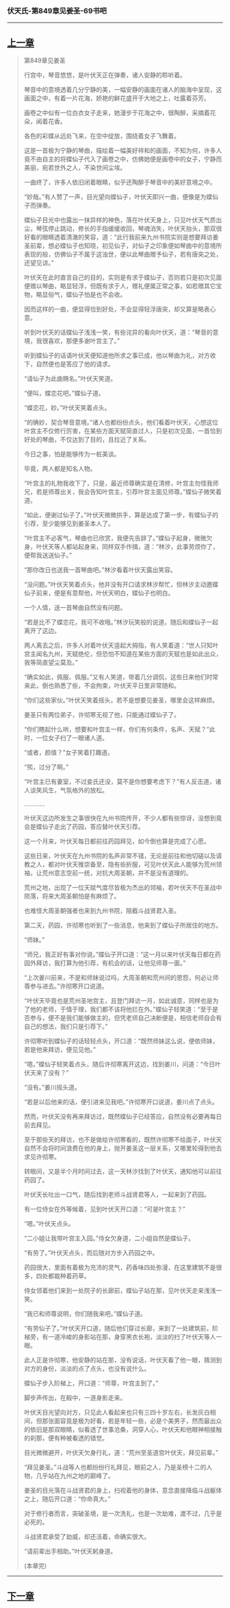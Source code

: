 ### 伏天氏-第849章见姜圣-69书吧

--------
[上一章](./81c5a29fd02412dcf31ada18143744f1.md)
--------


>
>
>
>第849章见姜圣
>
>行宫中，琴音悠悠，是叶伏天正在弹奏，诸人安静的聆听着。
>
>琴音中的意境透着几分宁静的美，一幅安静的画面在诸人的脑海中呈现，这画面之中，有着一片花海，娇艳的鲜花盛开于大地之上，吐露着芬芳。
>
>画卷之中似有一位白衣女子走来，她漫步于花海之中，很陶醉，采摘着花朵，闻着花香。
>
>各色的彩蝶从远处飞来，在空中绽放，围绕着女子飞舞着。
>
>这是一首极为宁静的琴曲，描绘着一幅美好祥和的画面，不知为何，许多人竟不由自主的将蝶仙子代入了画卷之中，仿佛她便是画卷中的女子，宁静而美丽，宛若世外之人，不染世间尘埃。
>
>一曲终了，许多人依旧闭着眼睛，似乎还陶醉于琴音中的美好意境之中。
>
>“妙哉。”有人赞了一声，目光望向蝶仙子，叶伏天即兴一曲，便像是为蝶仙子而弹奏。
>
>蝶仙子目光中也露出一抹异样的神色，落在叶伏天身上，只见叶伏天气质出尘，琴弦停止跳动，修长的手指缓缓收回，琴魂消失，叶伏天抬头，那双很好看的眼睛透着清澈的笑容，道：“此行我前来九州书院实则是想要拜访姜圣前辈，想必蝶仙子也知晓，初见仙子，对仙子之印象便如琴曲中的意境所表现的般，仿佛仙子不属于这浊世，便以此琴曲赠予仙子，若有唐突之处，还望见谅。”
>
>叶伏天在此时直言自己的目的，实则是有求于蝶仙子，否则若只是初次见面便赠以琴曲，略显轻浮，但既有求于人，赠礼便属正常之事，如若赠其它宝物，略显俗气，蝶仙子怕是也不会收。
>
>因而这样的一曲，便显得恰到好处，不会显得轻浮唐突，却又算是略表心意。
>
>听到叶伏天的话蝶仙子浅浅一笑，有些诧异的看向叶伏天，道：“琴音的意境，我很喜欢，那便多谢叶宫主了。”
>
>听到蝶仙子的话语叶伏天便知道他所求之事已成，他以琴曲为礼，对方收下，自然便也是答应了他的请求。
>
>“请仙子为此曲赐名。”叶伏天笑道。
>
>“便叫，蝶恋花吧。”蝶仙子道。
>
>“蝶恋花，妙。”叶伏天笑着点头。
>
>“的确妙，契合琴音意境。”诸人也都纷纷点头，他们看着叶伏天，心想这位叶宫主不仅修行厉害，在某些方面天赋简直过人，只是初次见面，一首恰到好处的琴曲，不仅达到了目的，且拉近了关系。
>
>今日之事，怕是能够传为一桩美谈。
>
>毕竟，两人都是知名人物。
>
>“叶宫主的礼物我收下了，只是，最近师尊确实是在清修，叶宫主勿怪我师兄，若是师尊出关，我会告知叶宫主，引荐叶宫主面见师尊。”蝶仙子微笑着道。
>
>“如此，便谢过仙子了。”叶伏天微微拱手，算是达成了第一步，有蝶仙子的引荐，至少能够见到姜圣本人了。
>
>“叶宫主不必客气，琴曲也已欣赏，我便先告辞了。”蝶仙子起身，微微欠身，叶伏天等人都站起身来，同样双手作揖，道：“林汐，此事劳烦你了，便帮我送送仙子。”
>
>“那你改日也送我一首琴曲吧。”林汐看着叶伏天露出笑容。
>
>“没问题。”叶伏天笑着点头，他并没有开口请求林汐帮忙，但林汐主动邀蝶仙子前来，便是有意帮他，叶伏天明白，蝶仙子也明白。
>
>一个人情，送一首琴曲自然没有问题。
>
>“若是比不了蝶恋花，我可不收哦。”林汐玩笑般的说道，随后和蝶仙子一起离开了这边。
>
>两人离去之后，许多人对着叶伏天竖起大拇指，有人笑着道：“世人只知叶宫主闻名九州，天赋绝伦，但恐怕不知道在某些方面的天赋也是如此出众，我等简直望尘莫及。”
>
>“确实如此，佩服、佩服。”又有人笑道，带着几分调侃，这些日来他们时常来此，倒也熟悉了些，不会拘束，叶伏天平日里非常随和。
>
>“你们这些家伙。”叶伏天笑着摇头，若不是想要见姜圣，哪里会这样麻烦。
>
>姜圣只有两位弟子，许彻寒无视了他，只能通过蝶仙子了。
>
>“你们瞎起什么哄，想要和叶宫主一样，你们有何条件，名声、天赋？”此时，一位女子扫了一眼诸人道。
>
>“或者，颜值？”女子笑着打趣道。
>
>“煕，过分了啊。”
>
>“叶宫主已有妻室，不过妾氏还没，莫不是你想要考虑下？”有人反击道，诸人谈笑风生，气氛格外的放松。
>
>…………
>
>叶伏天这边所发生之事很快在九州书院传开，不少人都有些惊讶，没想到竟会是蝶仙子走出了药园，答应替叶伏天引荐。
>
>这一个月来，叶伏天每日都前往药园拜见，如今倒也算是完成了心愿。
>
>这些日来，叶伏天在九州书院的名声非常不错，无论是前往和他切磋以及请教之人，都对叶伏天推崇备至，隐有些折服，可见叶伏天此人能够为荒州领袖，让荒州意志空前一统，对抗大周圣朝，并不是没有道理的。
>
>荒州之地，出现了一位天赋气度尽皆极为杰出的领袖，若叶伏天不在圣战中陨落，将来大周圣朝怕是有麻烦了。
>
>也难怪大周圣朝强者也来到九州书院，阻截斗战贤君入圣。
>
>第二天，药园，许彻寒也听到了一些消息，他来到了蝶仙子所居住的地方。
>
>“师妹。”
>
>“师兄，我正好有事对你说。”蝶仙子开口道：“这一月以来叶伏天每日都在药园外拜访，我打算为他引荐，有机会的话，让他见师尊一面。”
>
>“上次姜川前来，不是和师妹说过吗，大周圣朝和荒州间的恩怨，何必让师尊参与进去。”许彻寒开口说道。
>
>“叶伏天毕竟也是荒州圣地宫主，且登门拜访一月，如此诚意，同样也是为了他的老师，于情于理，我们都不该将他拦在外。”蝶仙子轻笑道：“至于是否参与，便不是我们能够做主的，但凭老师自己决断便是，相信老师自会有自己的想法，我们只是引荐下。”
>
>许彻寒听到蝶仙子的话轻轻点头，开口道：“既然师妹这么说，便依师妹，若是他来拜访，便见见他。”
>
>“嗯。”蝶仙子轻笑着点头，随后许彻寒离开这边，找到姜川，问道：“今日叶伏天来了没有？”
>
>“没有。”姜川摇头道。
>
>“若是以后他来的话，便引进来见我吧。”许彻寒开口说道，姜川点了点头。
>
>然而，叶伏天没有再来拜访过，既然蝶仙子已经答应，自然没有必要再每日前去拜见。
>
>至于那些天的拜访，也不是做给许彻寒看的，既然许彻寒不给面子，叶伏天自然不会将时间浪费在他的身上，抛开姜圣这一层关系，又哪里轮得到他去求见许彻寒。
>
>转眼间，又是半个月时间过去，这一天林汐找到了叶伏天，通知他可以前往药园了。
>
>叶伏天长吐出一口气，随后找到老师斗战贤君等人，一起来到了药园。
>
>有一位侍女在外等候着，见到叶伏天开口道：“可是叶宫主？”
>
>“嗯。”叶伏天点头。
>
>“二小姐让我带叶宫主入园。”侍女欠身道，二小姐自然是蝶仙子。
>
>“有劳了。”叶伏天点头，而后随对方步入药园之中。
>
>药园很大，里面有着极为充沛的灵气，药香味四处弥漫，在这里建筑不是很多，四处都栽种着药草。
>
>侍女领着他们来到一处院子的长廊前，蝶仙子站在那，见叶伏天走来浅浅一笑。
>
>“我已和师尊说明，你们随我来吧。”蝶仙子道。
>
>“有劳仙子了。”叶伏天开口道，随后他们穿过长廊，来到了一处建筑前，阶梯旁，有一道冷峻的身影站在那，身穿黑衣长袍，淡淡的扫了叶伏天等人一眼。
>
>此人正是许彻寒，他安静的站在那，没有说话，叶伏天看了他一眼，猜测到对方的身份，淡淡的点了点头，也没有说什么。
>
>蝶仙子步入阶梯上，开口道：“师尊，叶宫主到了。”
>
>脚步声传出，在殿中，一道身影走来。
>
>叶伏天目光望向对方，只见此人看起来也只有三四十岁左右，长发灰白相间，但那张面容竟是极为好看，若是年轻一些，必是个美男子，然而最出众的依旧是那双眼睛，似看透了世事沧桑，洞穿人心，叶伏天和他眼神相接触的刹那，便有种被看透的错觉。
>
>目光微微避开，叶伏天欠身行礼，道：“荒州至圣道宫叶伏天，拜见前辈。”
>
>“拜见姜圣。”斗战等人也都纷纷行礼拜见，眼前之人，乃是圣榜十二的人物，几乎站在九州之地的巅峰了。
>
>姜圣的目光落在斗战贤君的身上，扫视着他的身体，意念直接降临斗战躯体之上，随后开口道：“你命真大。”
>
>对于修行者而言，突破圣境，是一次洗礼，也是一次劫难，渡不过，几乎是必死的。
>
>斗战贤君承受了劫威，却还活着，命确实很大。
>
>“请前辈出手相助。”叶伏天躬身道。
>
>(本章完)
>
>

--------
[下一章](./7c34f767c93cd886421392a7bcd29b69.md)
--------
